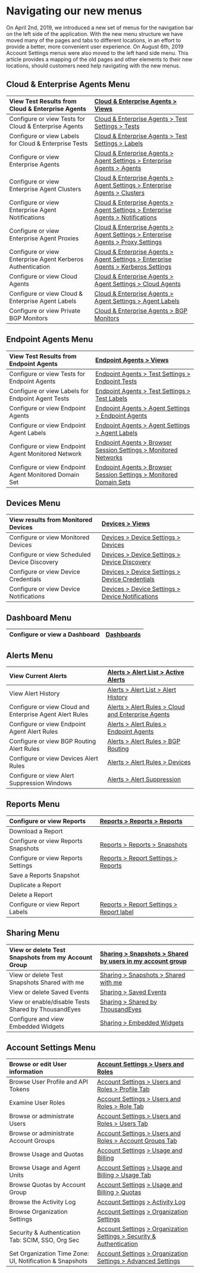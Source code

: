 # Navigating our new menus

On April 2nd, 2019, we introduced a new set of menus for the navigation bar on the left side of the application. With the new menu structure we have moved many of the pages and tabs to different locations, in an effort to provide a better, more convenient user experience. On August 6th, 2019 Account Settings menus were also moved to the left hand side menu.  This article provides a mapping of the old pages and other elements to their new locations, should customers need help navigating with the new menus.

## Cloud & Enterprise Agents Menu

| View Test Results from Cloud & Enterprise Agents | [Cloud & Enterprise Agents &gt; Views](https://app.thousandeyes.com/view/tests/) |
| :--- | :--- |
| Configure or view Tests for Cloud & Enterprise Agents | [Cloud & Enterprise Agents &gt; Test Settings &gt; Tests](https://app.thousandeyes.com/settings/tests/?tab=settings) |
| Configure or view Labels for Cloud & Enterprise Tests | [Cloud & Enterprise Agents &gt; Test Settings &gt; Labels](https://app.thousandeyes.com/settings/tests/?tab=labels) |
| Configure or view Enterprise Agents | [Cloud & Enterprise Agents &gt; Agent Settings &gt; Enterprise Agents &gt; Agents](https://app.thousandeyes.com/settings/agents/enterprise/?section=agents) |
| Configure or view Enterprise Agent Clusters | [Cloud & Enterprise Agents &gt; Agent Settings &gt; Enterprise Agents &gt; Clusters](https://app.thousandeyes.com/settings/agents/enterprise/?section=clusters) |
| Configure or view Enterprise Agent Notifications | [Cloud & Enterprise Agents &gt; Agent Settings &gt; Enterprise Agents &gt; Notifications](https://app.thousandeyes.com/settings/agents/enterprise/?section=notifications) |
| Configure or view Enterprise Agent Proxies | [Cloud & Enterprise Agents &gt; Agent Settings &gt; Enterprise Agents &gt; Proxy Settings](https://app.thousandeyes.com/settings/agents/enterprise/?section=proxy) |
| Configure or view Enterprise Agent Kerberos Authentication | [Cloud & Enterprise Agents &gt; Agent Settings &gt; Enterprise Agents &gt; Kerberos Settings](https://app.thousandeyes.com/settings/agents/enterprise/?section=kerberos) |
| Configure or view Cloud Agents | [Cloud & Enterprise Agents &gt; Agent Settings &gt; Cloud Agents](https://app.thousandeyes.com/settings/agents/cloud/) |
| Configure or view Cloud & Enterprise Agent Labels | [Cloud & Enterprise Agents &gt; Agent Settings &gt; Agent Labels](https://app.thousandeyes.com/settings/agents/labels/) |
| Configure or view Private BGP Monitors | [Cloud & Enterprise Agents &gt; BGP Monitors](https://app.thousandeyes.com/settings/bgp-sessions/) |

## Endpoint Agents Menu

| View Test Results from Endpoint Agents | [Endpoint Agents &gt; Views](https://app.thousandeyes.com/view/endpoint-agent/) |
| :--- | :--- |
| Configure or view Tests for Endpoint Agents | [Endpoint Agents &gt; Test Settings &gt; Endpoint Tests](https://app.thousandeyes.com/endpoint/test-settings/?tab=tests) |
| Configure or view Labels for Endpoint Agent Tests | [Endpoint Agents &gt; Test Settings &gt; Test Labels](https://app.thousandeyes.com/endpoint/test-settings/?tab=labels) |
| Configure or view Endpoint Agents | [Endpoint Agents &gt; Agent Settings &gt; Endpoint Agents](https://app.thousandeyes.com/endpoint/agent-settings/?section=agents) |
| Configure or view Endpoint Agent Labels | [Endpoint Agents &gt; Agent Settings &gt; Agent Labels](https://app.thousandeyes.com/endpoint/agent-settings/?section=labels) |
| Configure or view Endpoint Agent Monitored Network | [Endpoint Agents &gt; Browser Session Settings &gt; Monitored Networks](https://app.thousandeyes.com/endpoint/browser-session-settings/?section=networks) |
| Configure or view Endpoint Agent Monitored Domain Set | [Endpoint Agents &gt; Browser Session Settings &gt; Monitored Domain Sets](https://app.thousandeyes.com/endpoint/browser-session-settings/?section=profiles) |

## Devices Menu

| View results from Monitored Devices | [Devices &gt; Views](https://app.thousandeyes.com/view/devices/) |
| :--- | :--- |
| Configure or view Monitored Devices | [Devices &gt; Device Settings &gt; Devices](https://app.thousandeyes.com/settings/devices/?tab=devices) |
| Configure or view Scheduled Device Discovery | [Devices &gt; Device Settings &gt; Device Discovery](https://app.thousandeyes.com/settings/devices/?tab=discovery) |
| Configure or view Device Credentials | [Devices &gt; Device Settings &gt; Device Credentials](https://app.thousandeyes.com/settings/devices/?tab=credentials) |
| Configure or view Device Notifications | [Devices &gt; Device Settings &gt; Device Notifications](https://app.thousandeyes.com/settings/devices/?tab=notifications) |

## Dashboard Menu 

| Configure or view a Dashboard | [Dashboards](https://app.thousandeyes.com/dashboard/) |
| :--- | :--- |


## Alerts Menu

| View Current Alerts | [Alerts &gt; Alert List &gt; Active Alerts](https://app.thousandeyes.com/alerts/list/active) |
| :--- | :--- |
| View Alert History | [Alerts &gt; Alert List &gt; Alert History](https://app.thousandeyes.com/alerts/list/history) |
| Configure or view Cloud and Enterprise Agent Alert Rules | [Alerts &gt; Alert Rules &gt; Cloud and Enterprise Agents](https://app.thousandeyes.com/settings/alerts/?tab=CloudAndEnterpriseAgent) |
| Configure or view Endpoint Agent Alert Rules | [Alerts &gt; Alert Rules &gt; Endpoint Agents](https://app.thousandeyes.com/settings/alerts/?tab=Endpoint) |
| Configure or view BGP Routing Alert Rules | [Alerts &gt; Alert Rules &gt; BGP Routing](https://app.thousandeyes.com/settings/alerts/?tab=Routing) |
| Configure or view Devices Alert Rules | [Alerts &gt; Alert Rules &gt; Devices](https://app.thousandeyes.com/settings/alerts/?tab=Device) |
| Configure or view Alert Suppression Windows | [Alerts &gt; Alert Suppression](https://app.thousandeyes.com/settings/asw/) |

## Reports Menu

| Configure or view Reports | [Reports &gt; Reports &gt; Reports](https://app.thousandeyes.com/reports/) |
| :--- | :--- |
| Download a Report |  |
| Configure or view Reports Snapshots | [Reports &gt; Reports &gt; Snapshots](https://app.thousandeyes.com/reports/snapshots) |
| Configure or view Reports Settings | [Reports &gt; Report Settings &gt; Reports](https://app.thousandeyes.com/settings/reports?) |
| Save a Reports Snapshot |  |
| Duplicate a Report |  |
| Delete a Report |  |
| Configure or view Report Labels | [Reports &gt; Report Settings &gt; Report label](https://app.thousandeyes.com/settings/reports?#?tab=labels) |

## Sharing Menu

| View or delete Test Snapshots from my Account Group | [Sharing &gt; Snapshots &gt; Shared by users in my account group](https://app.thousandeyes.com/sharing/snapshot?#/outbound) |
| :--- | :--- |
| View or delete Test Snapshots Shared with me | [Sharing &gt; Snapshots &gt; Shared with me](https://app.thousandeyes.com/sharing/snapshot?#/inbound) |
| View or delete Saved Events | [Sharing &gt; Saved Events](https://app.thousandeyes.com/settings/events?) |
| View or enable/disable Tests Shared by ThousandEyes | [Sharing &gt; Shared by ThousandEyes](https://app.thousandeyes.com/sharing/live?) |
| Configure and view Embedded Widgets | [Sharing &gt; Embedded Widgets](https://app.thousandeyes.com/sharing/embed?) |

## Account Settings Menu

| Browse or edit User information | [Account Settings &gt; Users and Roles](https://app.thousandeyes.com/account-settings/users-roles/?section=profile) |
| :--- | :--- |
| Browse User Profile and API Tokens | [Account Settings &gt; Users and Roles &gt; Profile Tab](https://app.thousandeyes.com/account-settings/users-roles/?section=profile)  |
| Examine User Roles | [Account Settings &gt; Users and Roles &gt; Role Tab](https://app.thousandeyes.com/account-settings/users-roles/?section=roles)  |
| Browse or administrate Users | [Account Settings &gt; Users and Roles &gt; Users Tab](https://app.thousandeyes.com/account-settings/users-roles/?section=users)  |
| Browse or administrate Account Groups | [Account Settings &gt; Users and Roles &gt; Account Groups Tab](https://app.thousandeyes.com/account-settings/users-roles/?section=accountgroups)  |
| Browse Usage and Quotas | [Account Settings](https://app.thousandeyes.com/account-settings/usage-billing/?section=usage) [&gt; Usage and Billing](https://app.thousandeyes.com/account-settings/usage-billing/?section=usage) |
| Browse Usage and Agent Units | [Account Settings](https://app.thousandeyes.com/account-settings/usage-billing/?section=usage) [&gt; Usage and Billing &gt; Usage Tab](https://app.thousandeyes.com/account-settings/usage-billing/?section=usage) |
| Browse Quotas by Account Group | [Account Settings](https://app.thousandeyes.com/account-settings/usage-billing/?section=quotas) [&gt; Usage and Billing &gt; Quotas](https://app.thousandeyes.com/account-settings/usage-billing/?section=quotas) |
| Browse the Activity Log | [Account Settings](https://app.thousandeyes.com/account-settings/activity-log/) [&gt; Activity Log](https://app.thousandeyes.com/account-settings/activity-log/) |
| Browse Organization Settings | [Account Settings](https://app.thousandeyes.com/account-settings/organization-settings/?section=security) [&gt; Organization Settings](https://app.thousandeyes.com/account-settings/organization-settings/) |
| Security & Authentication Tab: SCIM, SSO, Org Sec | [Account Settings](https://app.thousandeyes.com/account-settings/organization-settings/?section=security) [&gt; Organization Settings &gt; Security & Authentication](https://app.thousandeyes.com/account-settings/organization-settings/) |
| Set Organization Time Zone: UI, Notification & Snapshots | [Account Settings](https://app.thousandeyes.com/account-settings/organization-settings/?section=advanced) [&gt; Organization Settings &gt; Advanced Settings](https://app.thousandeyes.com/account-settings/organization-settings/?section=advanced) |


